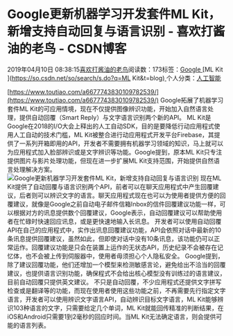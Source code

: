 
# Google更新机器学习开发套件ML Kit，新增支持自动回复与语言识别 - 喜欢打酱油的老鸟 - CSDN博客


2019年04月10日 08:38:15[喜欢打酱油的老鸟](https://me.csdn.net/weixin_42137700)阅读数：173标签：[Google																](https://so.csdn.net/so/search/s.do?q=Google&t=blog)[ML Kit																](https://so.csdn.net/so/search/s.do?q=ML Kit&t=blog)[
							](https://so.csdn.net/so/search/s.do?q=Google&t=blog)个人分类：[人工智能																](https://blog.csdn.net/weixin_42137700/article/category/7820233)


[https://www.toutiao.com/a6677743830109782539/](https://www.toutiao.com/a6677743830109782539/)
Google拓展了机器学习套件ML Kit的可应用情境，现在不仅提供图像辨识功能，开始加入自然语言处理，提供自动回覆（Smart Reply）与文字语言识别两个新的API。
ML Kit是Google在2018的I/O大会上释出的人工自动SDK，目的是要降低行动应用程式使用人工自动的技术门槛，ML Kit被整合进行动应用程式开发平台Firebase，其提供了一系列开箱即用的API，开发者不需要拥有机器学习领域的知识，马上就可以为应用程式加入脸部辨识或是文字辨识等功能。Google提到，原本ML Kit只专注提供图片与影片处理功能，但现在进一步扩展ML Kit支持范围，开始提供自然语言处理解决方案。
![Google更新机器学习开发套件ML Kit，新增支持自动回复与语言识别](http://p3.pstatp.com/large/pgc-image/a3ab09cac2354102ac82cf25efcd4f14)
现在ML Kit提供了自动回覆与语言识别两个API，前者可以在聊天应用程式中产生回覆建议，后者则可以辨识文字的语言。聊天应用程式现在也可以为使用者提供方便的回覆建议，就像是Google之前自动电子邮件信箱Inbox的信件回覆建议功能一样，可以根据对方的讯息提供数个回覆建议，Google表示，自动回覆建议可以帮助使用者在忙碌时快速回应讯息，或是更快速地输入长讯息。
开发者可以使用自动回覆API在自己的应用程式中，实作出讯息回覆建议功能，API会依照对话中最新的10条讯息提供回覆建议，虽然如此，但即使对话中没有10条讯息，该功能仍可以正常运作。回覆建议功能是只会在装置上运作的无状态API，历史纪录不会被存在记忆体，也不会被上传到伺服器中，使用者毋须担心个人隐私安全。
Google提到，除了建议回覆功能，他们还增加一个模型来检测敏感言论，避免给出不洽当的回覆建议，也提供语言识别功能，确保程式不会给出核心模型没有训练过的语言建议，目前自动回覆只提供英文建议。
不只是自动回覆，不少应用程式还提供文字拼写检查或是翻译等的功能，而现在使用者使用这些功能之前，不再需要先行指定文字语言，开发者可以使用辨识文字语言API，自动辨识目标文字语言，ML Kit能够辨识103种语言的文字，只需要给定几个单词，ML Kit就能回传精准的判断结果，在iOS和Android只需要1到2毫秒的回应时间。当ML Kit无法确定语言，则会提供可能的语言列表。



